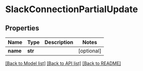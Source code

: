 # SlackConnectionPartialUpdate


## Properties

Name | Type | Description | Notes
------------ | ------------- | ------------- | -------------
**name** | **str** |  | [optional] 

[[Back to Model list]](../#documentation-for-models) [[Back to API list]](../#documentation-for-api-endpoints) [[Back to README]](../)


